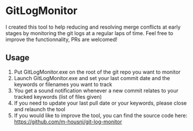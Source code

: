 # GitLogMonitor
I created this tool to help reducing and resolving merge conflicts at early stages by monitoring the git logs at a regular laps of time. Feel free to improve the functionnality, PRs are welcomed!

## Usage 
1. Put GitLogMonitor.exe on the root of the git repo you want to monitor
2. Launch GitLogMonitor.exe and set your last commit date and the keywords or filenames you want to track
3. You get a sound notification whenever a new commit relates to your tracked keywords (list of files given)
4. If you need to update your last pull date or your keywords, please close and relaunch the tool
5. If you would like to improve the tool, you can find the source code here: https://github.com/m-housni/git-log-monitor
